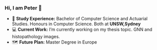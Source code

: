 ### Hi, I am Peter 👋



- :school: **Study Experience:** Bachelor of Computer Science and Actuarial Studies. Honours in Computer Science. Both at **UNSW,Sydney**
- :computer: **Current Work:** I’m currently working on my thesis topic. GNN and histopathology images.
- :world_map: **Future Plan:** Master Degree in Europe


